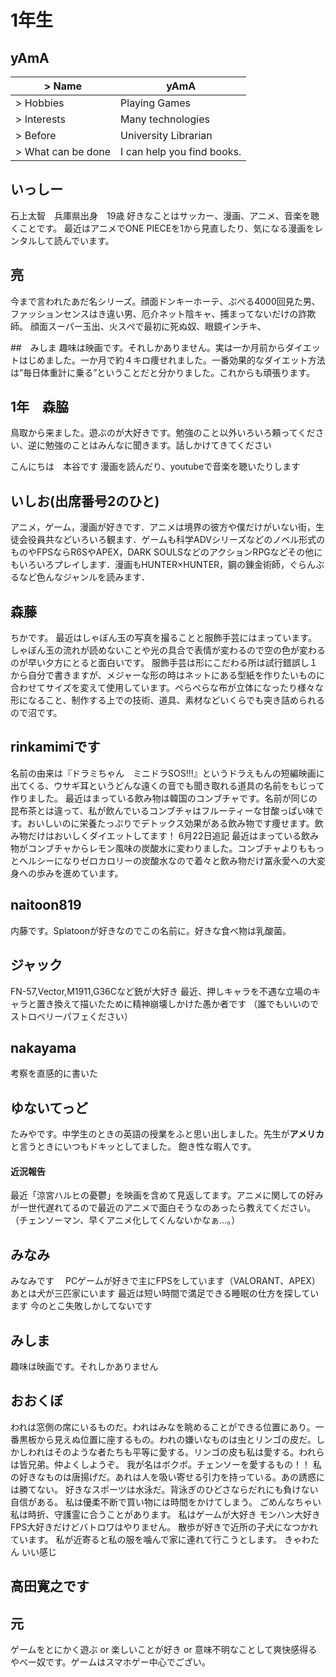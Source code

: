 # 1年生

## yAmA
| > Name              | yAmA                          |
|---------------------|-------------------------------|
| > Hobbies           | Playing Games                 |
| > Interests         | Many technologies             |
| > Before            | University Librarian          |
| > What can be done  | I can help you find books.    |


## いっしー
石上太智　兵庫県出身　19歳
好きなことはサッカー、漫画、アニメ、音楽を聴くことです。
最近はアニメでONE PIECEを1から見直したり、気になる漫画をレンタルして読んでいます。

## 亮
今まで言われたあだ名シリーズ。顔面ドンキーホーテ、ぷぺる4000回見た男、ファッションセンスはき違い男、厄介ネット陰キャ、捕まってないだけの詐欺師。
顔面スーパー玉出、火スぺで最初に死ぬ奴、眼鏡インチキ、

##　みしま
趣味は映画です。それしかありません。実は一か月前からダイエットはじめました。一か月で約４キロ痩せれました。一番効果的なダイエット方法は”毎日体重計に乗る”ということだと分かりました。これからも頑張ります。

## 1年　森脇　
鳥取から来ました。遊ぶのが大好きです。勉強のこと以外いろいろ頼ってください、逆に勉強のことはみんなに聞きます。話しかけてきてください

こんにちは　本谷です
漫画を読んだり、youtubeで音楽を聴いたりします

## いしお(出席番号2のひと)
アニメ，ゲーム，漫画が好きです．アニメは境界の彼方や僕だけがいない街，生徒会役員共などいろいろ観ます．ゲームも科学ADVシリーズなどのノベル形式のものやFPSならR6SやAPEX，DARK SOULSなどのアクションRPGなどその他にもいろいろプレイします．漫画もHUNTER×HUNTER，鋼の錬金術師，ぐらんぶるなど色んなジャンルを読みます．

## 森藤
ちかです。
最近はしゃぼん玉の写真を撮ることと服飾手芸にはまっています。
しゃぼん玉の流れが読めないことや光の具合で表情が変わるので空の色が変わるのが早い夕方にとると面白いです。
服飾手芸は形にこだわる所は試行錯誤し１から自分で書きますが、メジャーな形の時はネットにある型紙を作りたいものに合わせてサイズを変えて使用しています。ぺらぺらな布が立体になったり様々な形になること、制作する上での技術、道具、素材などいくらでも突き詰められるので沼です。

## rinkamimiです
名前の由来は『ドラミちゃん　ミニドラSOS!!!』というドラえもんの短編映画に出てくる、ウサギ耳というどんな遠くの音でも聞き取れる道具の名前をもじって作りました。
最近はまっている飲み物は韓国のコンブチャです。名前が同じの昆布茶とは違って、私が飲んでいるコンブチャはフルーティーな甘酸っぱい味です。おいしいのに栄養たっぷりでデトックス効果がある飲み物です痩せます。飲み物だけはおいしくダイエットしてます！
6月22日追記
最近はまっている飲み物がコンブチャからレモン風味の炭酸水に変わりました。コンブチャよりももっとヘルシーになりゼロカロリーの炭酸水なので着々と飲み物だけ冨永愛への大変身への歩みを進めています。

## naitoon819
内藤です。Splatoonが好きなのでこの名前に。好きな食べ物は乳酸菌。

## ジャック
FN-57,Vector,M1911,G36Cなど銃が大好き
最近、押しキャラを不遇な立場のキャラと置き換えて描いたために精神崩壊しかけた愚か者です
（誰でもいいのでストロベリーパフェください）

## nakayama
考察を直感的に書いた

## ゆないてっど
たみやです。中学生のときの英語の授業をふと思い出しました。先生が**アメリカ**と言うときにいつもドキッとしてました。
飽き性な暇人です。
#### 近況報告
最近「涼宮ハルヒの憂鬱」を映画を含めて見返してます。アニメに関しての好みが一世代遅れてるので最近のアニメで面白そうなのあったら教えてください。
（チェンソーマン、早くアニメ化してくんないかなぁ...。）

## みなみ
みなみです　
PCゲームが好きで主にFPSをしています（VALORANT、APEX）
あとは犬が三匹家にいます
最近は短い時間で満足できる睡眠の仕方を探しています
今のとこ失敗しかしてないです


## みしま
趣味は映画です。それしかありません

## おおくぼ
われは窓側の席にいるものだ。われはみなを眺めることができる位置にあり。一番黒板から見えぬ位置に座するもの。われの嫌いなものは虫とリンゴの皮だ。しかしわれはそのような者たちも平等に愛する。リンゴの皮も私は愛する。われらは皆兄弟。仲よくしようぞ。
我が名はボクボ。チェンソーを愛するもの！！
私の好きなものは唐揚げだ。あれは人を吸い寄せる引力を持っている。あの誘惑には勝てない。
好きなスポーツは水泳だ。背泳ぎのひどさならだれにも負けない自信がある。
私は優柔不断で買い物には時間をかけてしまう。
ごめんなちゃい
私は時折、守護霊に合うことがあります。
私はゲームが大好き
モンハン大好き
FPS大好きだけどバトロワはやりません。
散歩が好きで近所の子犬になつかれています。
私が近寄ると私の服を噛んで家に連れて行こうとします。
きゃわたん
いい感じ

## 高田寛之です

## 元
ゲームをとにかく遊ぶ or 楽しいことが好き or 意味不明なことして爽快感得るやべー奴です。ゲームはスマホゲー中心でござい。
